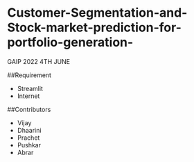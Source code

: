 # Customer-Segmentation-and-Stock-market-prediction-for-portfolio-generation-
GAIP 2022 4TH JUNE


##Requirement
- Streamlit
- Internet

##Contributors
- Vijay 
- Dhaarini
- Prachet
- Pushkar
- Abrar

